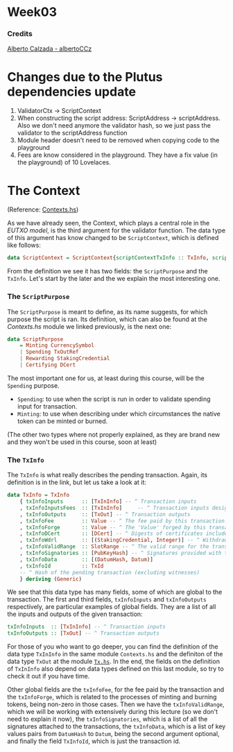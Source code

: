 # Week03

### Credits

[Alberto Calzada - albertoCCz](https://github.com/albertoCCz)

# Changes due to the Plutus dependencies update

1.	ValidatorCtx -> ScriptContext
2.	When constructing the script address: ScriptAddress -> scriptAddress. Also we don't need anymore the validator hash, so we just pass the validator to the scriptAddress function
3.	Module header doesn't need to be removed when copying code to the playground
4.	Fees are know considered in the playground. They have a fix value (in the playground) of 10 Lovelaces.


# The Context
(Reference: [Contexts.hs](https://github.com/input-output-hk/plutus/blob/master/plutus-ledger-api/src/Plutus/V1/Ledger/Contexts.hs))

As we have already seen, the Context, which plays a central role in the _EUTXO model_, is the third argument for the validator function. The data type of this argument has know changed to be `ScriptContext`, which is defined like follows:
```haskell
data ScriptContext = ScriptContext{scriptContextTxInfo :: TxInfo, scriptContextPurpose :: ScriptPurpose }
```
From the definition we see it has two fields: the `ScriptPurpose` and the `TxInfo`. Let's start by the later and the we explain the most interesting one.

### The `ScriptPurpose`
The `ScriptPurpose` is meant to define, as its name suggests, for which purpose the script is ran. Its definition, which can also be found at the _Contexts.hs_ module we linked previously, is the next one:
```haskell
data ScriptPurpose
    = Minting CurrencySymbol
    | Spending TxOutRef
    | Rewarding StakingCredential
    | Certifying DCert
```
The most important one for us, at least during this course, will be the `Spending` purpose.
+ `Spending`: to use when the script is run in order to validate spending input for transaction.
+ `Minting`: to use when describing under which circumstances the native token can be minted or burned.

(The other two types where not properly explained, as they are brand new and they won't be used in this course, soon at least)

### The `TxInfo`
The `TxInfo` is what really describes the pending transaction. Again, its definition is in the link, but let us take a look at it:
```haskell
data TxInfo = TxInfo
    { txInfoInputs      :: [TxInInfo] -- ^ Transaction inputs
    , txInfoInputsFees  :: [TxInInfo]     -- ^ Transaction inputs designated to pay fees
    , txInfoOutputs     :: [TxOut] -- ^ Transaction outputs
    , txInfoFee         :: Value -- ^ The fee paid by this transaction.
    , txInfoForge       :: Value -- ^ The 'Value' forged by this transaction.
    , txInfoDCert       :: [DCert] -- ^ Digests of certificates included in this transaction
    , txInfoWdrl        :: [(StakingCredential, Integer)] -- ^ Withdrawals
    , txInfoValidRange  :: SlotRange -- ^ The valid range for the transaction.
    , txInfoSignatories :: [PubKeyHash] -- ^ Signatures provided with the transaction, attested that they all signed the tx
    , txInfoData        :: [(DatumHash, Datum)]
    , txInfoId          :: TxId
    -- ^ Hash of the pending transaction (excluding witnesses)
    } deriving (Generic)
```
We see that this data type has many fields, some of which are global to the transaction. The first and third fields, `txInfoInputs` and `txInfoOutputs` respectively, are particular examples of global fields. They are a list of all the inputs and outputs of the given transaction:
```haskell
txInfoInputs  :: [TxInInfo] -- ^ Transaction inputs
txInfoOutputs :: [TxOut] -- ^ Transaction outputs
```
For those of you who want to go deeper, you can find the definition of the data type `TxInInfo` in the same module `Contexts.hs` and the definiton of the data type `TxOut` at the module [`Tx.hs`](https://github.com/input-output-hk/plutus/blob/master/plutus-ledger-api/src/Plutus/V1/Ledger/Tx.hs). In the end, the fields on the definition of `TxInInfo` also depend on data types defined on this last module, so try to check it out if you have time.

Other global fields are the `txInfoFee`, for the fee paid by the transaction and the `txInfoForge`, which is related to the processes of minting and burning tokens, being non-zero in those cases. Then we have the `txInfoValidRange`, which we will be working with extensively during this lecture (so we don't need to explain it now), the `txInfoSignatories`, which is a list of all the signatures attached to the transactions, the `txInfoData`, which is a list of key values pairs from `DatumHash` to `Datum`, being the second argument optional, and finally the field `TxInfoId`, which is just the transaction id.
